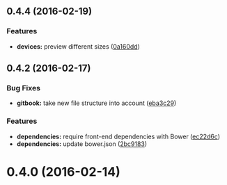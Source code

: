<a name="0.4.4"></a>
## 0.4.4 (2016-02-19)


### Features

* **devices:** preview different sizes ([0a160dd](https://github.com/ec-europa/ne-theme-framework-dev/commit/0a160dd))



<a name="0.4.2"></a>
## 0.4.2 (2016-02-17)


### Bug Fixes

* **gitbook:** take new file structure into account ([eba3c29](https://github.com/ec-europa/ne-theme-framework-dev/commit/eba3c29))

### Features

* **dependencies:** require front-end dependencies with Bower ([ec22d6c](https://github.com/ec-europa/ne-theme-framework-dev/commit/ec22d6c))
* **dependencies:** update bower.json ([2bc9183](https://github.com/ec-europa/ne-theme-framework-dev/commit/2bc9183))



<a name="0.4.0"></a>
# 0.4.0 (2016-02-14)
